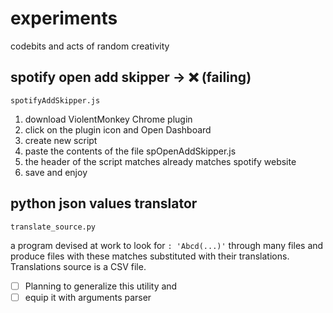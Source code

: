 # experiments
codebits and acts of random creativity

## spotify open add skipper -> :x: (failing)
`spotifyAddSkipper.js`

1. download ViolentMonkey Chrome plugin
2. click on the plugin icon and Open Dashboard
3. create new script
4. paste the contents of the file spOpenAddSkipper.js
5. the header of the script matches already matches spotify website 
6. save and enjoy

## python json values translator
`translate_source.py`

a program devised at work to look for `: 'Abcd(...)'` through many files and produce files with these matches substituted with their translations. Translations source is a CSV file.
- [ ] Planning to generalize this utility and
- [ ] equip it with arguments parser
